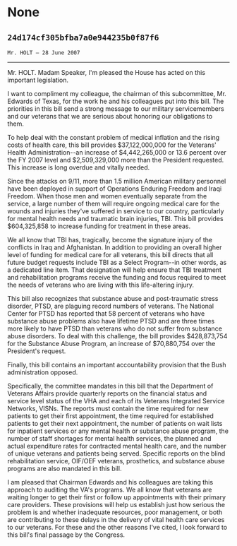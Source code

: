 # None
## `24d174cf305bfba7a0e944235b0f87f6`
`Mr. HOLT — 28 June 2007`

---


Mr. HOLT. Madam Speaker, I'm pleased the House has acted on this 
important legislation.

I want to compliment my colleague, the chairman of this subcommittee, 
Mr. Edwards of Texas, for the work he and his colleagues put into this 
bill. The priorities in this bill send a strong message to our military 
servicemembers and our veterans that we are serious about honoring our 
obligations to them.

To help deal with the constant problem of medical inflation and the 
rising costs of health care, this bill provides $37,122,000,000 for the 
Veterans' Health Administration--an increase of $4,442,265,000 or 13.6 
percent over the FY 2007 level and $2,509,329,000 more than the 
President requested. This increase is long overdue and vitally needed.

Since the attacks on 9/11, more than 1.5 million American military 
personnel have been deployed in support of Operations Enduring Freedom 
and Iraqi Freedom. When those men and women eventually separate from 
the service, a large number of them will require ongoing medical care 
for the wounds and injuries they've suffered in service to our country, 
particularly for mental health needs and traumatic brain injuries, TBI. 
This bill provides $604,325,858 to increase funding for treatment in 
these areas.

We all know that TBI has, tragically, become the signature injury of 
the conflicts in Iraq and Afghanistan. In addition to providing an 
overall higher level of funding for medical care for all veterans, this 
bill directs that all future budget requests include TBI as a Select 
Program--in other words, as a dedicated line item. That designation 
will help ensure that TBI treatment and rehabilitation programs receive 
the funding and focus required to meet the needs of veterans who are 
living with this life-altering injury.

This bill also recognizes that substance abuse and post-traumatic 
stress disorder, PTSD, are plaguing record numbers of veterans. The 
National Center for PTSD has reported that 58 percent of veterans who 
have substance abuse problems also have lifetime PTSD and are three 
times more likely to have PTSD than veterans who do not suffer from 
substance abuse disorders. To deal with this challenge, the bill 
provides $428,873,754 for the Substance Abuse Program, an increase of 
$70,880,754 over the President's request.

Finally, this bill contains an important accountability provision 
that the Bush administration opposed.

Specifically, the committee mandates in this bill that the Department 
of Veterans Affairs provide quarterly reports on the financial status 
and service level status of the VHA and each of its Veterans Integrated 
Service Networks, VISNs. The reports must contain the time required for 
new patients to get their first appointment, the time required for 
established patients to get their next appointment, the number of 
patients on wait lists for inpatient services or any mental health or 
substance abuse program, the number of staff shortages for mental 
health services, the planned and actual expenditure rates for 
contracted mental health care, and the number of unique veterans and 
patients being served. Specific reports on the blind rehabilitation 
service, OIF/OEF veterans, prosthetics, and substance abuse programs 
are also mandated in this bill.


I am pleased that Chairman Edwards and his colleagues are taking this 
approach to auditing the VA's programs. We all know that veterans are 
waiting longer to get their first or follow up appointments with their 
primary care providers. These provisions will help us establish just 
how serious the problem is and whether inadequate resources, poor 
management, or both are contributing to these delays in the delivery of 
vital health care services to our veterans. For these and the other 
reasons I've cited, I look forward to this bill's final passage by the 
Congress.
